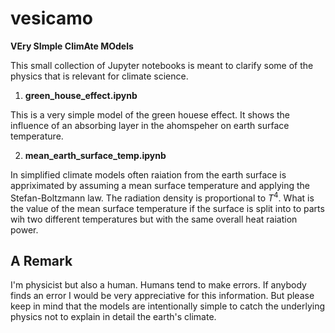 # vesicamo

**VEry SImple ClimAte MOdels**

This small collection of Jupyter notebooks is meant to clarify some of the physics that is relevant for climate science.

1. **green_house_effect.ipynb**

This is a very simple model of the green houese effect. It shows the influence of an absorbing layer in the ahomspeher on earth surface temperature.

2. **mean_earth_surface_temp.ipynb**

In simplified climate models often raiation from the earth surface is appriximated by assuming a mean surface temperature and applying the Stefan-Boltzmann law. The radiation density is proportional to $T^4$. What is the value of the mean surface temperature if the surface is split into to parts wih two different temperatures but with the same overall heat raiation power.   

## A Remark 

I'm physicist but also a human. Humans tend to make errors. If anybody finds an error I would be very appreciative for this information. But please keep in mind that the models are intentionally simple to catch the underlying physics not to explain in detail the earth's climate. 

